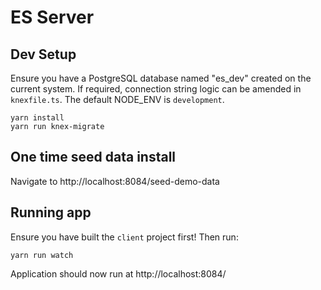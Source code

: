 ES Server
=========

Dev Setup
---------

Ensure you have a PostgreSQL database named "es_dev" created on the current system. If required, connection string logic can be amended in `knexfile.ts`. The default NODE_ENV is `development`.

    yarn install
    yarn run knex-migrate

One time seed data install
--------------------------

Navigate to http://localhost:8084/seed-demo-data

Running app
-----------

Ensure you have built the `client` project first! Then run:

    yarn run watch

Application should now run at http://localhost:8084/
